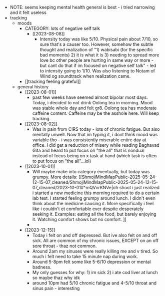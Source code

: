   * NOTE: seems keeping mental health general is best - i tried narrowing and it felt useless
  * tracking
    * moods
      * CATEGORY: lots of negative self talk
        * [[2023-08-08]]
          * Intensity today was like 5/10. Physical pain about 7/10, so sure that's a causer too. However, somehow the subtle thought and realization of "1) wabisabi (for the specific bad moments) 2) it is what it is 3) needing to spread more love bc other people are hurting in same way or more - but cant do that if im focused on negative self talk" - led to intensity going to 1/10. Was also listening to Notam of Wind og soundtrack when realization came.
      * [[tracking feeling grateful]]
    * general history
      * [[2023-08-01]]
        * past few weeks have seemed almost bipolar most days. Today, i decided to not drink Oolong tea in morning. Mood was stable whole day and felt gr8. Oolong tea has moderate caffeine content. Caffeine may be the asshole here. Will keep tracking.
      * [[2023-08-02]]
        * Was in pain from CIRS today - lots of chronic fatigue. But also mentally unwell. Now that im typing it, i dont think mood was variable tho - i was consistently miserable entire day at office. I did get a reduction of misery while reading Baghavad Gita and heard to put focus on "the all" that is nondual instead of focus being on x task at hand (which task is often to put focus on "the all"...lol)
      * [[2023-10-01]]
        * Will maybe make into category eventually, but today was grumpy. More details: [[ShmojiMindMapPublic-2025-05-24-12-15-07_cleaned/ShmojiMindMapPublic-2025-05-24-12-15-07_cleaned/2023-10-01#^mQVvrKNVe|oh shoot i just realized i started a new medicine this morning required to do a certain lab test. I started feeling grumpy around lunch. I didn't even think about the medicine causing it. More specifically i feel like i couldn't et comfortable ever despite desperately seeking it. Examples: eating all the food, but barely enjoying it. Watching comfort shows but no comfort. ]]
        *  
      * [[2023-12-15]]
        * Today i felt on and off depressed. But ive also felt on and off sick. All are common of my chronic issues, EXCEPT on an off sore throat - thaz not common. 
        * Around 2am my sinuses were really killing me and v tired. So much i felt need to take 15 minute nap during work.
        * Around 5-8pm felt some like 5-6/10 depression or mental badness. 
        * My only guesses for why: 1) im sick 2) i ate cod liver at lunch so maybe thaz why idk
        * around 10pm had 5/10 chronic fatigue and 4-5/10 throat and sinus pain - interesting